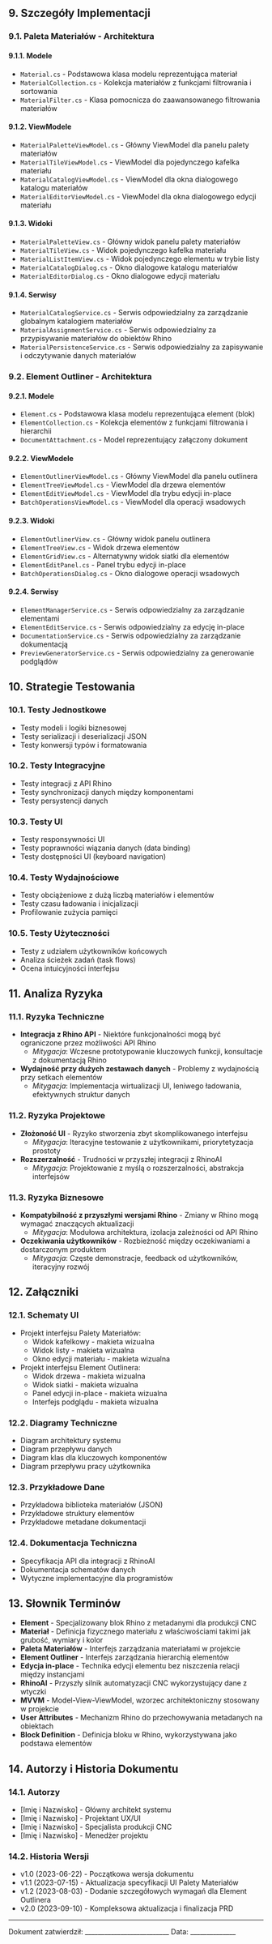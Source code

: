 ## 9. Szczegóły Implementacji

### 9.1. Paleta Materiałów - Architektura

#### 9.1.1. Modele
* `Material.cs` - Podstawowa klasa modelu reprezentująca materiał
* `MaterialCollection.cs` - Kolekcja materiałów z funkcjami filtrowania i sortowania
* `MaterialFilter.cs` - Klasa pomocnicza do zaawansowanego filtrowania materiałów

#### 9.1.2. ViewModele
* `MaterialPaletteViewModel.cs` - Główny ViewModel dla panelu palety materiałów
* `MaterialTileViewModel.cs` - ViewModel dla pojedynczego kafelka materiału
* `MaterialCatalogViewModel.cs` - ViewModel dla okna dialogowego katalogu materiałów
* `MaterialEditorViewModel.cs` - ViewModel dla okna dialogowego edycji materiału

#### 9.1.3. Widoki
* `MaterialPaletteView.cs` - Główny widok panelu palety materiałów
* `MaterialTileView.cs` - Widok pojedynczego kafelka materiału
* `MaterialListItemView.cs` - Widok pojedynczego elementu w trybie listy
* `MaterialCatalogDialog.cs` - Okno dialogowe katalogu materiałów
* `MaterialEditorDialog.cs` - Okno dialogowe edycji materiału

#### 9.1.4. Serwisy
* `MaterialCatalogService.cs` - Serwis odpowiedzialny za zarządzanie globalnym katalogiem materiałów
* `MaterialAssignmentService.cs` - Serwis odpowiedzialny za przypisywanie materiałów do obiektów Rhino
* `MaterialPersistenceService.cs` - Serwis odpowiedzialny za zapisywanie i odczytywanie danych materiałów

### 9.2. Element Outliner - Architektura

#### 9.2.1. Modele
* `Element.cs` - Podstawowa klasa modelu reprezentująca element (blok)
* `ElementCollection.cs` - Kolekcja elementów z funkcjami filtrowania i hierarchii
* `DocumentAttachment.cs` - Model reprezentujący załączony dokument

#### 9.2.2. ViewModele
* `ElementOutlinerViewModel.cs` - Główny ViewModel dla panelu outlinera
* `ElementTreeViewModel.cs` - ViewModel dla drzewa elementów
* `ElementEditViewModel.cs` - ViewModel dla trybu edycji in-place
* `BatchOperationsViewModel.cs` - ViewModel dla operacji wsadowych

#### 9.2.3. Widoki
* `ElementOutlinerView.cs` - Główny widok panelu outlinera
* `ElementTreeView.cs` - Widok drzewa elementów
* `ElementGridView.cs` - Alternatywny widok siatki dla elementów
* `ElementEditPanel.cs` - Panel trybu edycji in-place
* `BatchOperationsDialog.cs` - Okno dialogowe operacji wsadowych

#### 9.2.4. Serwisy
* `ElementManagerService.cs` - Serwis odpowiedzialny za zarządzanie elementami
* `ElementEditService.cs` - Serwis odpowiedzialny za edycję in-place
* `DocumentationService.cs` - Serwis odpowiedzialny za zarządzanie dokumentacją
* `PreviewGeneratorService.cs` - Serwis odpowiedzialny za generowanie podglądów

## 10. Strategie Testowania

### 10.1. Testy Jednostkowe
* Testy modeli i logiki biznesowej
* Testy serializacji i deserializacji JSON
* Testy konwersji typów i formatowania

### 10.2. Testy Integracyjne
* Testy integracji z API Rhino
* Testy synchronizacji danych między komponentami
* Testy persystencji danych

### 10.3. Testy UI
* Testy responsywności UI
* Testy poprawności wiązania danych (data binding)
* Testy dostępności UI (keyboard navigation)

### 10.4. Testy Wydajnościowe
* Testy obciążeniowe z dużą liczbą materiałów i elementów
* Testy czasu ładowania i inicjalizacji
* Profilowanie zużycia pamięci

### 10.5. Testy Użyteczności
* Testy z udziałem użytkowników końcowych
* Analiza ścieżek zadań (task flows)
* Ocena intuicyjności interfejsu

## 11. Analiza Ryzyka

### 11.1. Ryzyka Techniczne
* **Integracja z Rhino API** - Niektóre funkcjonalności mogą być ograniczone przez możliwości API Rhino
  * *Mitygacja*: Wczesne prototypowanie kluczowych funkcji, konsultacje z dokumentacją Rhino
* **Wydajność przy dużych zestawach danych** - Problemy z wydajnością przy setkach elementów
  * *Mitygacja*: Implementacja wirtualizacji UI, leniwego ładowania, efektywnych struktur danych

### 11.2. Ryzyka Projektowe
* **Złożoność UI** - Ryzyko stworzenia zbyt skomplikowanego interfejsu
  * *Mitygacja*: Iteracyjne testowanie z użytkownikami, priorytetyzacja prostoty
* **Rozszerzalność** - Trudności w przyszłej integracji z RhinoAI
  * *Mitygacja*: Projektowanie z myślą o rozszerzalności, abstrakcja interfejsów

### 11.3. Ryzyka Biznesowe
* **Kompatybilność z przyszłymi wersjami Rhino** - Zmiany w Rhino mogą wymagać znaczących aktualizacji
  * *Mitygacja*: Modułowa architektura, izolacja zależności od API Rhino
* **Oczekiwania użytkowników** - Rozbieżność między oczekiwaniami a dostarczonym produktem
  * *Mitygacja*: Częste demonstracje, feedback od użytkowników, iteracyjny rozwój

## 12. Załączniki

### 12.1. Schematy UI
* Projekt interfejsu Palety Materiałów:
  * Widok kafelkowy - makieta wizualna
  * Widok listy - makieta wizualna
  * Okno edycji materiału - makieta wizualna
* Projekt interfejsu Element Outlinera:
  * Widok drzewa - makieta wizualna
  * Widok siatki - makieta wizualna
  * Panel edycji in-place - makieta wizualna
  * Interfejs podglądu - makieta wizualna

### 12.2. Diagramy Techniczne
* Diagram architektury systemu
* Diagram przepływu danych
* Diagram klas dla kluczowych komponentów
* Diagram przepływu pracy użytkownika

### 12.3. Przykładowe Dane
* Przykładowa biblioteka materiałów (JSON)
* Przykładowe struktury elementów
* Przykładowe metadane dokumentacji

### 12.4. Dokumentacja Techniczna
* Specyfikacja API dla integracji z RhinoAI
* Dokumentacja schematów danych
* Wytyczne implementacyjne dla programistów

## 13. Słownik Terminów

* **Element** - Specjalizowany blok Rhino z metadanymi dla produkcji CNC
* **Materiał** - Definicja fizycznego materiału z właściwościami takimi jak grubość, wymiary i kolor
* **Paleta Materiałów** - Interfejs zarządzania materiałami w projekcie
* **Element Outliner** - Interfejs zarządzania hierarchią elementów
* **Edycja in-place** - Technika edycji elementu bez niszczenia relacji między instancjami
* **RhinoAI** - Przyszły silnik automatyzacji CNC wykorzystujący dane z wtyczki
* **MVVM** - Model-View-ViewModel, wzorzec architektoniczny stosowany w projekcie
* **User Attributes** - Mechanizm Rhino do przechowywania metadanych na obiektach
* **Block Definition** - Definicja bloku w Rhino, wykorzystywana jako podstawa elementów

## 14. Autorzy i Historia Dokumentu

### 14.1. Autorzy
* [Imię i Nazwisko] - Główny architekt systemu
* [Imię i Nazwisko] - Projektant UX/UI
* [Imię i Nazwisko] - Specjalista produkcji CNC
* [Imię i Nazwisko] - Menedżer projektu

### 14.2. Historia Wersji
* v1.0 (2023-06-22) - Początkowa wersja dokumentu
* v1.1 (2023-07-15) - Aktualizacja specyfikacji UI Palety Materiałów
* v1.2 (2023-08-03) - Dodanie szczegółowych wymagań dla Element Outlinera
* v2.0 (2023-09-10) - Kompleksowa aktualizacja i finalizacja PRD

---

Dokument zatwierdził: __________________________ Data: ______________